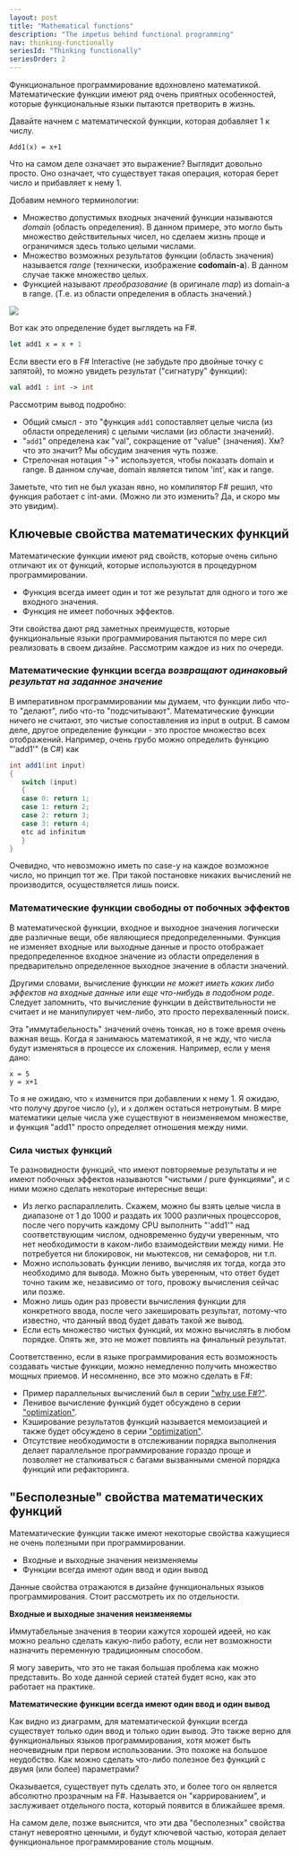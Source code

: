 ```yaml
---
layout: post
title: "Mathematical functions"
description: "The impetus behind functional programming"
nav: thinking-functionally
seriesId: "Thinking functionally"
seriesOrder: 2
---
```


Функциональное программирование вдохновлено математикой. Математические функции имеют ряд очень приятных особенностей, которые функциональные языки пытаются претворить в жизнь.


Давайте начнем с математической функции, которая добавляет 1 к числу.

	Add1(x) = x+1


Что на самом деле означает это выражение? Выглядит довольно просто. Оно означает, что существует такая операция, которая берет число и прибавляет к нему 1.



Добавим немного терминологии:



* Множество допустимых входных значений функции называются _domain_ (область определения). В данном примере, это могло быть множество действительных чисел, но сделаем жизнь проще и ограничимся здесь только целыми числами.
* Множество возможных результатов функции (область значения) называется _range_ (технически, изображение **codomain-а**). В данном случае также множество целых.
* Функцией называют _преобразование_ (в оригинале _map_) из domain-а в range. (Т.е. из области определения в область значений.)

![](../assets/img/Functions_Add1.png)
 
Вот как это определение будет выглядеть на F#.
```fsharp
let add1 x = x + 1
```


Если ввести его в F# Interactive (не забудьте про двойные точку с запятой), то можно увидеть результат ("сигнатуру" функции):

```fsharp
val add1 : int -> int
```

Рассмотрим вывод подробно:


* Общий смысл - это "функция `add1` сопоставляет целые числа (из области определения) с целыми числами (из области значений).
* "`add1`" определена как "val", сокращение от "value" (значения). Хм? что это значит? Мы обсудим значения чуть позже.
* Стрелочная нотация "->" используется, чтобы показать domain и range. В данном случае, domain является типом 'int', как и range.


Заметьте, что тип не был указан явно, но компилятор F# решил, что функция работает с int-ами. (Можно ли это изменить? Да, и скоро мы это увидим).

## Ключевые свойства математических функций ## 

Математические функции имеют ряд свойств, которые очень сильно отличают их от функций, которые используются в процедурном программировании.
* Функция всегда имеет один и тот же результат для одного и того же входного значения.
* Функция не имеет побочных эффектов.

Эти свойства дают ряд заметных преимуществ, которые функциональные языки программирования пытаются по мере сил реализовать в своем дизайне. Рассмотрим каждое из них по очереди.

###  Математические функции всегда _возвращают одинаковый результат на заданное значение_ ###

В императивном программировании мы думаем, что функции либо что-то "делают", либо что-то "подсчитывают". Математические функции ничего не считают, это чистые сопоставления из input в output. В самом деле, другое определение функции - это простое множество всех отображений. Например, очень грубо можно определить функцию "'add1'" (в C#) как

```csharp
int add1(int input)
{ 
   switch (input)
   {
   case 0: return 1;
   case 1: return 2;
   case 2: return 3;
   case 3: return 4;
   etc ad infinitum
   }
}
```

Очевидно, что невозможно иметь по case-у на каждое возможное число, но принцип тот же. При такой постановке никаких вычислений не производится, осуществляется лишь поиск.

### Математические функции свободны от побочных эффектов ###

В математической функции, входное и выходное значения логически две различные вещи, обе являющиеся предопределенными. Функция не изменяет входные или выходные данные и просто отображает предопределенное входное значение из области определения в предварительно определенное выходное значение в области значений.

Другими словами, вычисление функции _не может иметь каких либо эффектов на входные данные или еще что-нибудь в подобном роде_. Следует запомнить, что вычисление функции в действительности не считает и не манипулирует чем-либо, это просто перехваленный поиск.

Эта "иммутабельность" значений очень тонкая, но в тоже время очень важная вещь. Когда я занимаюсь математикой, я не жду, что числа будут изменяться в процессе их сложения. Например, если у меня дано:

	x = 5
	y = x+1


То я не ожидаю, что `x` изменится при добавлении к нему 1. Я ожидаю, что получу другое число (`y`), и `x` должен остаться нетронутым. В мире математики целые числа уже существуют в неизменяемом множестве, и функция "add1" просто определяет отношения между ними.

### Сила чистых функций ###

Те разновидности функций, что имеют повторяемые результаты и не имеют побочных эффектов называются "чистыми / pure функциями", и с ними можно сделать некоторые интересные вещи:

* Из легко распараллелить. Скажем, можно бы взять целые числа в диапазоне от 1 до 1000 и раздать их 1000 различных процессоров, после чего поручить каждому CPU выполнить "'add1'" над соответствующим числом, одновременно будучи уверенным, что нет необходимости в каком-либо взаимодействии между ними. Не потребуется ни блокировок, ни мьютексов, ни семафоров, ни т.п.
* Можно использовать функции лениво, вычисляя их тогда, когда это необходимо для вывода. Можно быть уверенным, что ответ будет точно таким же, независимо от того, провожу вычисления сейчас или позже.
* Можно лишь один раз провести вычисления функции для конкретного ввода, после чего закешировать результат, потому-что известно, что данный ввод будет давать такой же вывод.
* Если есть множество чистых функций, их можно вычислять в любом порядке. Опять же, это не может повлиять на финальный результат.


Соответственно, если в языке программирования есть возможность создавать чистые функции, можно немедленно получить множество мощных приемов. И несомненно, все это можно сделать в F#:


* Пример параллельных вычислений был в серии ["why use F#?"](https://fsharpforfunandprofit.com/posts/why-use-fsharp-intro/). 
* Ленивое вычисление функций будет обсуждено в серии ["optimization"](https://fsharpforfunandprofit.com/series/optimization.html).
* Кэширование результатов функций называется мемоизацией и также будет обсуждено в серии ["optimization"](https://fsharpforfunandprofit.com/series/optimization.html).
* Отсутствие необходимости в отслеживании порядка выполнения делает параллельное программирование гораздо проще и позволяет не сталкиваться с багами вызванными сменой порядка функций или рефакторинга.

## "Бесполезные" свойства математических функций ##


Математические функции также имеют некоторые свойства кажущиеся не очень полезными при программировании.

* Входные и выходные значения неизменяемы
* Функции всегда имеют один ввод и один вывод

Данные свойства отражаются в дизайне функциональных языков программирования. Стоит рассмотреть их по отдельности.

**Входные и выходные значения неизменяемы**

Иммутабельные значения в теории кажутся хорошей идеей, но как можно реально сделать какую-либо работу, если нет возможности назначить переменную традиционным способом.

Я могу заверить, что это не такая большая проблема как можно представить. Во ходе данной серией статей будет ясно, как это работает на практике.

**Математические функции всегда имеют один ввод и один вывод** 

Как видно из диаграмм, для математической функции всегда существует только один ввод и только один вывод. Это также верно для функциональных языков программирования, хотя может быть неочевидным при первом использовании.
Это похоже на большое неудобство. Как можно сделать что-либо полезное без функций с двумя (или более) параметрами?

Оказывается, существует путь сделать это, и более того он является абсолютно прозрачным на F#. Называется он "каррированием", и заслуживает отдельного поста, который появится в ближайшее время.

На самом деле, позже выяснится, что эти два "бесполезных" свойства станут невероятно ценными, и будут ключевой частью, которая делает функциональное программирование столь мощным.
